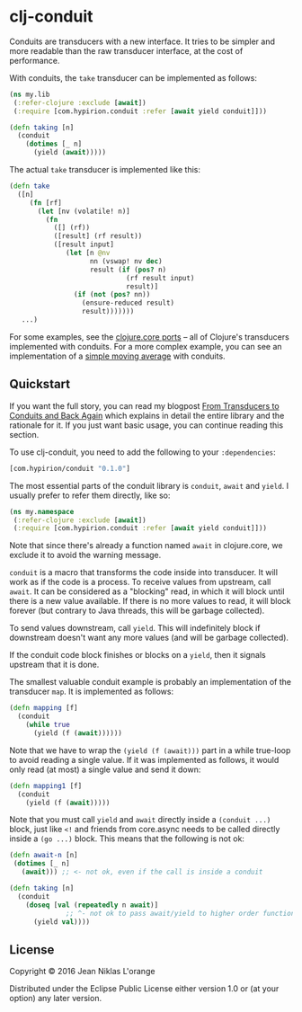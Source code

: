 # clj-conduit

Conduits are transducers with a new interface. It tries to be simpler and more
readable than the raw transducer interface, at the cost of performance.

With conduits, the `take` transducer can be implemented as follows:

```clj
(ns my.lib
 (:refer-clojure :exclude [await])
 (:require [com.hypirion.conduit :refer [await yield conduit]]))

(defn taking [n]
  (conduit
    (dotimes [_ n]
      (yield (await)))))
```

The actual `take` transducer is implemented like this:

```clj
(defn take
  ([n]
     (fn [rf]
       (let [nv (volatile! n)]
         (fn
           ([] (rf))
           ([result] (rf result))
           ([result input]
              (let [n @nv
                    nn (vswap! nv dec)
                    result (if (pos? n)
                             (rf result input)
                             result)]
                (if (not (pos? nn))
                  (ensure-reduced result)
                  result)))))))
   ...)
```

For some examples, see the
[clojure.core ports](https://github.com/hyPiRion/clj-conduit/wiki/clojure.core-ports)
– all of Clojure's transducers implemented with conduits. For a more complex
example, you can see an implementation of a
[simple moving average](https://github.com/hyPiRion/clj-conduit/wiki/examples#simple-moving-average)
with conduits.

## Quickstart

If you want the full story, you can read my blogpost
[From Transducers to Conduits and Back Again](http://hypirion.com/musings/transducers-to-conduits-and-back)
which explains in detail the entire library and the rationale for it. If you
just want basic usage, you can continue reading this section.

To use clj-conduit, you need to add the following to your `:dependencies`:

```clj
[com.hypirion/conduit "0.1.0"]
```

The most essential parts of the conduit library is `conduit`, `await` and
`yield`. I usually prefer to refer them directly, like so:

```clj
(ns my.namespace
 (:refer-clojure :exclude [await])
 (:require [com.hypirion.conduit :refer [await yield conduit]]))
```

Note that since there's already a function named `await` in clojure.core, we
exclude it to avoid the warning message.

`conduit` is a macro that transforms the code inside into transducer. It will
work as if the code is a process. To receive values from upstream, call `await`.
It can be considered as a "blocking" read, in which it will block until there is
a new value available. If there is no more values to read, it will block forever
(but contrary to Java threads, this will be garbage collected).

To send values downstream, call `yield`. This will indefinitely block if
downstream doesn't want any more values (and will be garbage collected). 

If the conduit code block finishes or blocks on a `yield`, then it signals
upstream that it is done.

The smallest valuable conduit example is probably an implementation of the
transducer `map`. It is implemented as follows:

```clj
(defn mapping [f]
  (conduit
    (while true
      (yield (f (await))))))
```

Note that we have to wrap the `(yield (f (await)))` part in a while true-loop to
avoid reading a single value. If it was implemented as follows, it would only
read (at most) a single value and send it down:

```clj
(defn mapping1 [f]
  (conduit
    (yield (f (await)))))
```

Note that you must call `yield` and `await` directly inside a `(conduit ...)`
block, just like `<!` and friends from core.async needs to be called directly
inside a `(go ...)` block. This means that the following is not ok:

```clj
(defn await-n [n]
 (dotimes [_ n]
   (await))) ;; <- not ok, even if the call is inside a conduit

(defn taking [n]
  (conduit
    (doseq [val (repeatedly n await)]
              ;; ^- not ok to pass await/yield to higher order functions
      (yield val))))
```

## License

Copyright © 2016 Jean Niklas L'orange

Distributed under the Eclipse Public License either version 1.0 or (at
your option) any later version.
